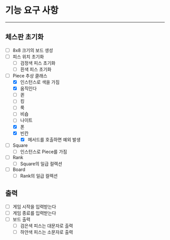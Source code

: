 # 기능 요구 사항

---

## 체스판 초기화

- [ ] 8x8 크기의 보드 생성
- [ ] 피스 위치 초기화
    - [ ] 검정색 피스 초기화
    - [ ] 흰색 피스 초기화
- [ ] Piece 추상 클래스
    - [X] 인스턴스로 색을 가짐
    - [X] 움직인다
    - [ ] 퀸
    - [ ] 킹
    - [ ] 룩
    - [ ] 비숍
    - [ ] 나이트
    - [X] 폰
    - [X] 빈칸
        - [X] 메서드를 호출하면 예외 발생
- [ ] Square
    - [ ] 인스턴스로 Piece를 가짐
- [ ] Rank
    - [ ] Square의 일급 컬렉션
- [ ] Board
    - [ ] Rank의 일급 컬렉션

## 출력

- [ ] 게임 시작을 입력받는다
- [ ] 게임 종료를 입력받는다
- [ ] 보드 출력
    - [ ] 검은색 피스는 대문자로 출력
    - [ ] 하얀색 피스는 소문자로 출력
